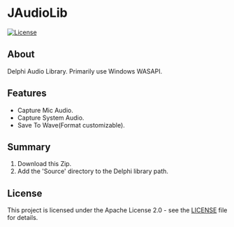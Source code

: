 # JAudioLib

[![License](https://img.shields.io/badge/License-Apache%202.0-blue.svg)](LICENSE)

## About

Delphi Audio Library.
Primarily use Windows WASAPI.

## Features

* Capture Mic Audio.
* Capture System Audio.
* Save To Wave(Format customizable).

## Summary

1. Download this Zip.
2. Add the 'Source' directory to the Delphi library path.

## License

This project is licensed under the Apache License 2.0 - see the [LICENSE](LICENSE) file for details.
